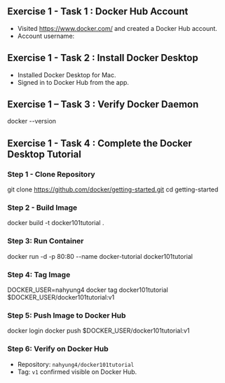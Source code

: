 ## Exercise 1 - Task 1 : Docker Hub Account
- Visited https://www.docker.com/ and created a Docker Hub account.
- Account username: <nahyung4>
## Exercise 1 - Task 2 : Install Docker Desktop
- Installed Docker Desktop for Mac.
- Signed in to Docker Hub from the app.
## Exercise 1 – Task 3 : Verify Docker Daemon
docker --version
## Exercise 1 - Task 4 : Complete the Docker Desktop Tutorial
### Step 1 - Clone Repository
git clone https://github.com/docker/getting-started.git
cd getting-started
### Step 2 - Build Image
docker build -t docker101tutorial .
### Step 3: Run Container
docker run -d -p 80:80 --name docker-tutorial docker101tutorial
### Step 4: Tag Image
DOCKER_USER=nahyung4
docker tag docker101tutorial $DOCKER_USER/docker101tutorial:v1
### Step 5: Push Image to Docker Hub
docker login
docker push $DOCKER_USER/docker101tutorial:v1
### Step 6: Verify on Docker Hub
- Repository: `nahyung4/docker101tutorial`
- Tag: `v1` confirmed visible on Docker Hub.

